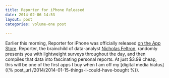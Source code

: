 ```yaml
---
title: Reporter for iPhone Released
date: 2014-02-06 14:53
layout: post
categories: volume-one post
 
---
```



Earlier this morning, Reporter for iPhone was officially released [on the App Store](https://itunes.apple.com/us/app/reporter-app/id779697486?ls=1&mt=8). Reporter, the brainchild of data-analyst [Nicholas Feltron](http://feltron.com), randomly presents you with lightweight surveys throughout the day, and then compiles that data into fascinating personal reports. At just $3.99 cheap, this will be one of the first apps I buy when I am off my [digital media hiatus]({% post_url /2014/2014-01-15-things-i-could-have-bought %}).

